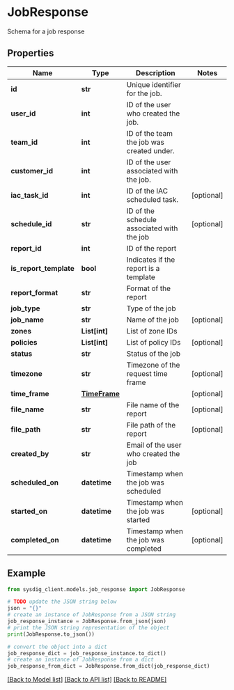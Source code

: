 # JobResponse

Schema for a job response

## Properties

Name | Type | Description | Notes
------------ | ------------- | ------------- | -------------
**id** | **str** | Unique identifier for the job. | 
**user_id** | **int** | ID of the user who created the job. | 
**team_id** | **int** | ID of the team the job was created under. | 
**customer_id** | **int** | ID of the user associated with the job. | 
**iac_task_id** | **int** | ID of the IAC scheduled task. | [optional] 
**schedule_id** | **str** | ID of the schedule associated with the job | [optional] 
**report_id** | **int** | ID of the report | 
**is_report_template** | **bool** | Indicates if the report is a template | 
**report_format** | **str** | Format of the report | 
**job_type** | **str** | Type of the job | 
**job_name** | **str** | Name of the job | [optional] 
**zones** | **List[int]** | List of zone IDs | 
**policies** | **List[int]** | List of policy IDs | [optional] 
**status** | **str** | Status of the job | 
**timezone** | **str** | Timezone of the request time frame | [optional] 
**time_frame** | [**TimeFrame**](TimeFrame.md) |  | [optional] 
**file_name** | **str** | File name of the report | [optional] 
**file_path** | **str** | File path of the report | [optional] 
**created_by** | **str** | Email of the user who created the job | 
**scheduled_on** | **datetime** | Timestamp when the job was scheduled | 
**started_on** | **datetime** | Timestamp when the job was started | [optional] 
**completed_on** | **datetime** | Timestamp when the job was completed | [optional] 

## Example

```python
from sysdig_client.models.job_response import JobResponse

# TODO update the JSON string below
json = "{}"
# create an instance of JobResponse from a JSON string
job_response_instance = JobResponse.from_json(json)
# print the JSON string representation of the object
print(JobResponse.to_json())

# convert the object into a dict
job_response_dict = job_response_instance.to_dict()
# create an instance of JobResponse from a dict
job_response_from_dict = JobResponse.from_dict(job_response_dict)
```
[[Back to Model list]](../README.md#documentation-for-models) [[Back to API list]](../README.md#documentation-for-api-endpoints) [[Back to README]](../README.md)


